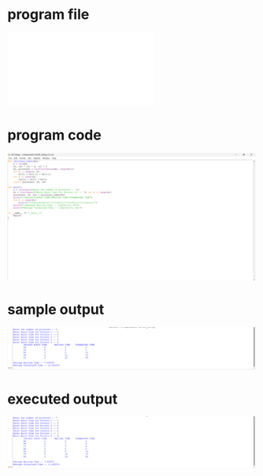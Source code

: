 # program file
![program_file](SJF_528.py)

# program code
![program_code](SJF_code_528.png)

# sample output
![sample_output](SJF_IO_528.png)

# executed output
![executed_output](SJF_EO_528.png)
